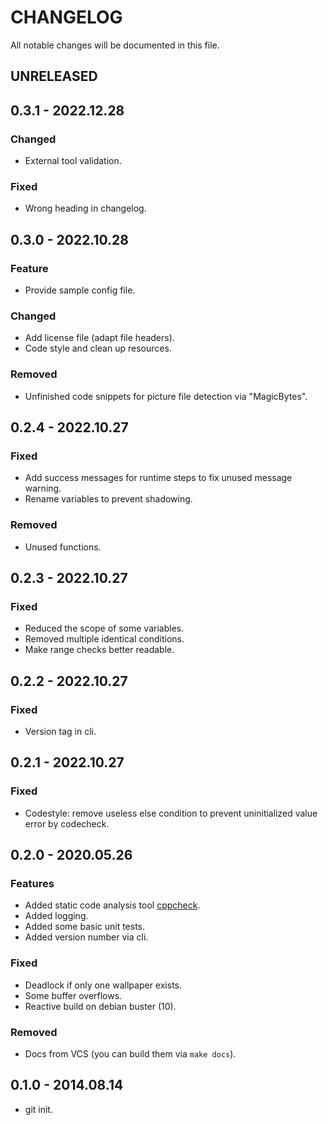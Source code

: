# CHANGELOG

All notable changes will be documented in this file.

<!-- markdownlint-disable MD013 MD024 -->

## UNRELEASED

## 0.3.1 - 2022.12.28

### Changed

- External tool validation.

### Fixed

- Wrong heading in changelog.

## 0.3.0 - 2022.10.28

### Feature

- Provide sample config file.

### Changed

- Add license file (adapt file headers).
- Code style and clean up resources.

### Removed

- Unfinished code snippets for picture file detection via "MagicBytes".

## 0.2.4 - 2022.10.27

### Fixed

- Add success messages for runtime steps to fix unused message warning.
- Rename variables to prevent shadowing.

### Removed

- Unused functions.

## 0.2.3 - 2022.10.27

### Fixed

- Reduced the scope of some variables.
- Removed multiple identical conditions.
- Make range checks better readable.

## 0.2.2 - 2022.10.27

### Fixed

- Version tag in cli.

## 0.2.1 - 2022.10.27

### Fixed

- Codestyle: remove useless else condition to prevent uninitialized value error by codecheck.

## 0.2.0 - 2020.05.26

### Features

- Added static code analysis tool [cppcheck](https://github.com/danmar/cppcheck).
- Added logging.
- Added some basic unit tests.
- Added version number via cli.

### Fixed

- Deadlock if only one wallpaper exists.
- Some buffer overflows.
- Reactive build on debian buster (10).

### Removed

- Docs from VCS (you can build them via `make docs`).

## 0.1.0 - 2014.08.14

- git init.

<!-- markdownlint-enable MD013 MD024 -->
